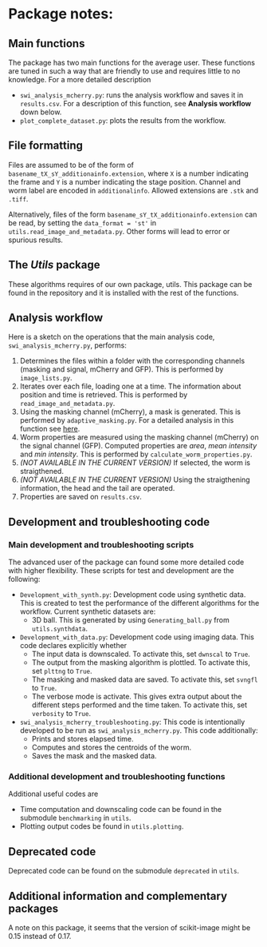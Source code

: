 # Package notes:

## Main functions
The package has two main functions for the average user. These functions are tuned in such a way that are friendly to use and requires little to no knowledge. For a more detailed description
- <code>swi_analysis_mcherry.py</code>: runs the analysis workflow and saves it in <code>results.csv</code>. For a description of this function, see **Analysis workflow** down below.
- <code>plot_complete_dataset.py</code>: plots the results from the workflow.

## File formatting
Files are assumed to be of the form of <code>basename_tX_sY_additionainfo.extension</code>, where <code>X</code> is a number indicating the frame and <code>Y</code> is a number indicating the stage position. Channel and worm label are encoded in <code>additionalinfo</code>. Allowed extensions are <code>.stk</code> and <code>.tiff</code>.

Alternatively, files of the form <code>basename_sY_tX_additionainfo.extension</code> can be read, by setting the <code>data_format = 'st'</code> in <code>utils.read_image_and_metadata.py</code>. Other forms will lead to error or spurious results.

## The *Utils* package
These algorithms requires of our own package, utils. This package can be found in the repository and it is installed with the rest of the functions. 

## Analysis workflow
Here is a sketch on the operations that the main analysis code, <code>swi_analysis_mcherry.py</code>, performs:
1. Determines the files within a folder with the corresponding channels (masking and signal, mCherry and GFP). This is performed by <code>image_lists.py</code>.
2. Iterates over each file, loading one at a time. The information about position and time is retrieved. This is performed by <code>read_image_and_metadata.py</code>.
3. Using the masking channel (mCherry), a mask is generated. This is performed by <code>adaptive_masking.py</code>. For a detailed analysis in this function see [here](funs/adaptive_masking.md).
4. Worm properties are measured using the masking channel (mCherry) on the signal channel (GFP). Computed properties are _area_, _mean intensity_ and _min intensity_. This is performed by <code>calculate_worm_properties.py</code>. 
5. _(NOT AVAILABLE IN THE CURRENT VERSION)_ If selected, the worm is straigthened. 
6. _(NOT AVAILABLE IN THE CURRENT VERSION)_ Using the straigthening information, the head and the tail are operated.
7. Properties are saved on <code>results.csv</code>. 

## Development and troubleshooting code
### Main development and troubleshooting scripts
The advanced user of the package can found some more detailed code with higher flexibility. These scripts for test and development are the following:
- <code>Development_with_synth.py</code>: Development code using synthetic data. This is created to test the performance of the different algorithms for the workflow. Current synthetic datasets are:
  - 3D ball. This is generated by using <code>Generating_ball.py</code> from <code>utils.synthdata</code>.
- <code>Development_with_data.py</code>: Development code using imaging data. This code declares explicitly whether
  - The input data is downscaled. To activate this, set <code>dwnscal</code> to <code>True</code>.
  - The output from the masking algorithm is plottled. To activate this, set <code>plttng</code> to <code>True</code>.
  - The masking and masked data are saved. To activate this, set <code>svngfl</code> to <code>True</code>.
  - The verbose mode is activate. This gives extra output about the different steps performed and the time taken. To activate this, set <code>verbosity</code> to <code>True</code>.
- <code>swi_analysis_mcherry_troubleshooting.py</code>: This code is intentionally developed to be run as <code>swi_analysis_mcherry.py</code>. This code additionally:
  - Prints and stores elapsed time.
  - Computes and stores the centroids of the worm.
  - Saves the mask and the masked data.

### Additional development and troubleshooting functions
Additional useful codes are
- Time computation and downscaling code can be found in the submodule <code>benchmarking</code> in <code>utils</code>.
- Plotting output codes be found in <code>utils.plotting</code>.

## Deprecated code
Deprecated code can be found on the submodule <code>deprecated</code> in <code>utils</code>.

## Additional information and complementary packages
A note on this package, it seems that the version of scikit-image might be 0.15 instead of 0.17.
